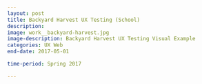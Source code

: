 ```yaml
---
layout: post
title: Backyard Harvest UX Testing (School)
description: 
image: work__backyard-harvest.jpg
image-description: Backyard Harvest UX Testing Visual Example
categories: UX Web
end-date: 2017-05-01

time-period: Spring 2017

---
```

